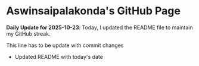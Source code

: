 # Aswinsaipalakonda's GitHub Page

**Daily Update for 2025-10-23**: Today, I updated the README file to maintain my GitHub streak.

This line has to be update with commit changes
 - Updated README with today's date 
